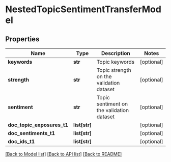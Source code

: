 # NestedTopicSentimentTransferModel

## Properties
Name | Type | Description | Notes
------------ | ------------- | ------------- | -------------
**keywords** | **str** | Topic keywords | [optional] 
**strength** | **str** | Topic strength on the validation dataset | [optional] 
**sentiment** | **str** | Topic sentiment on the validation dataset | [optional] 
**doc_topic_exposures_t1** | **list[str]** |  | [optional] 
**doc_sentiments_t1** | **list[str]** |  | [optional] 
**doc_ids_t1** | **list[str]** |  | [optional] 

[[Back to Model list]](../README.md#documentation-for-models) [[Back to API list]](../README.md#documentation-for-api-endpoints) [[Back to README]](../README.md)


